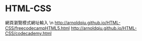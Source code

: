 # HTML-CSS

網頁瀏覽模式網址輸入 \n
http://arnoldqiu.github.io/HTML-CSS/freecodecampHTML5.html 
http://arnoldqiu.github.io/HTML-CSS/codecademy.html 
